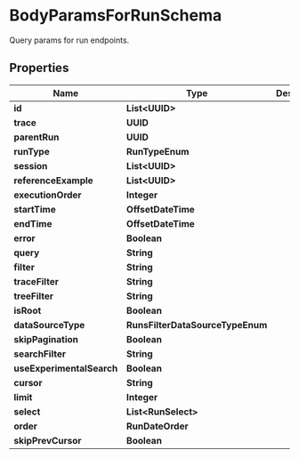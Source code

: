 

# BodyParamsForRunSchema

Query params for run endpoints.

## Properties

| Name | Type | Description | Notes |
|------------ | ------------- | ------------- | -------------|
|**id** | **List&lt;UUID&gt;** |  |  [optional] |
|**trace** | **UUID** |  |  [optional] |
|**parentRun** | **UUID** |  |  [optional] |
|**runType** | **RunTypeEnum** |  |  [optional] |
|**session** | **List&lt;UUID&gt;** |  |  [optional] |
|**referenceExample** | **List&lt;UUID&gt;** |  |  [optional] |
|**executionOrder** | **Integer** |  |  [optional] |
|**startTime** | **OffsetDateTime** |  |  [optional] |
|**endTime** | **OffsetDateTime** |  |  [optional] |
|**error** | **Boolean** |  |  [optional] |
|**query** | **String** |  |  [optional] |
|**filter** | **String** |  |  [optional] |
|**traceFilter** | **String** |  |  [optional] |
|**treeFilter** | **String** |  |  [optional] |
|**isRoot** | **Boolean** |  |  [optional] |
|**dataSourceType** | **RunsFilterDataSourceTypeEnum** |  |  [optional] |
|**skipPagination** | **Boolean** |  |  [optional] |
|**searchFilter** | **String** |  |  [optional] |
|**useExperimentalSearch** | **Boolean** |  |  [optional] |
|**cursor** | **String** |  |  [optional] |
|**limit** | **Integer** |  |  [optional] |
|**select** | **List&lt;RunSelect&gt;** |  |  [optional] |
|**order** | **RunDateOrder** |  |  [optional] |
|**skipPrevCursor** | **Boolean** |  |  [optional] |



